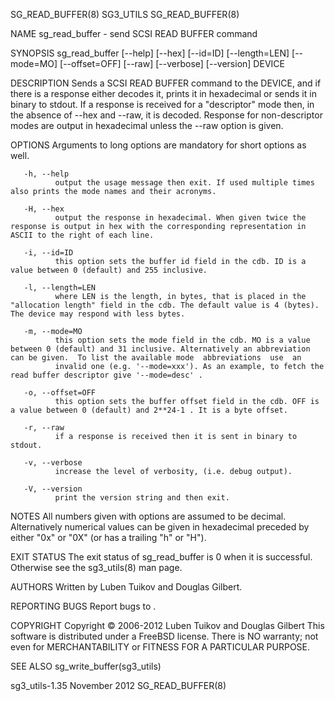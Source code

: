 SG_READ_BUFFER(8)                                                                                 SG3_UTILS                                                                                 SG_READ_BUFFER(8)



NAME
       sg_read_buffer - send SCSI READ BUFFER command

SYNOPSIS
       sg_read_buffer [--help] [--hex] [--id=ID] [--length=LEN] [--mode=MO] [--offset=OFF] [--raw] [--verbose] [--version] DEVICE

DESCRIPTION
       Sends  a  SCSI READ BUFFER command to the DEVICE, and if there is a response either decodes it, prints it in hexadecimal or sends it in binary to stdout. If a response is received for a "descriptor"
       mode then, in the absence of --hex and --raw, it is decoded. Response for non-descriptor modes are output in hexadecimal unless the --raw option is given.

OPTIONS
       Arguments to long options are mandatory for short options as well.

       -h, --help
              output the usage message then exit. If used multiple times also prints the mode names and their acronyms.

       -H, --hex
              output the response in hexadecimal. When given twice the response is output in hex with the corresponding representation in ASCII to the right of each line.

       -i, --id=ID
              this option sets the buffer id field in the cdb. ID is a value between 0 (default) and 255 inclusive.

       -l, --length=LEN
              where LEN is the length, in bytes, that is placed in the "allocation length" field in the cdb. The default value is 4 (bytes). The device may respond with less bytes.

       -m, --mode=MO
              this option sets the mode field in the cdb. MO is a value between 0 (default) and 31 inclusive. Alternatively an abbreviation can be given.  To list the available mode  abbreviations  use  an
              invalid one (e.g. '--mode=xxx'). As an example, to fetch the read buffer descriptor give '--mode=desc' .

       -o, --offset=OFF
              this option sets the buffer offset field in the cdb. OFF is a value between 0 (default) and 2**24-1 . It is a byte offset.

       -r, --raw
              if a response is received then it is sent in binary to stdout.

       -v, --verbose
              increase the level of verbosity, (i.e. debug output).

       -V, --version
              print the version string and then exit.

NOTES
       All numbers given with options are assumed to be decimal.  Alternatively numerical values can be given in hexadecimal preceded by either "0x" or "0X" (or has a trailing "h" or "H").

EXIT STATUS
       The exit status of sg_read_buffer is 0 when it is successful. Otherwise see the sg3_utils(8) man page.

AUTHORS
       Written by Luben Tuikov and Douglas Gilbert.

REPORTING BUGS
       Report bugs to <dgilbert at interlog dot com>.

COPYRIGHT
       Copyright © 2006-2012 Luben Tuikov and Douglas Gilbert
       This software is distributed under a FreeBSD license. There is NO warranty; not even for MERCHANTABILITY or FITNESS FOR A PARTICULAR PURPOSE.

SEE ALSO
       sg_write_buffer(sg3_utils)



sg3_utils-1.35                                                                                  November 2012                                                                               SG_READ_BUFFER(8)

